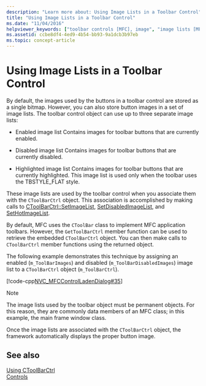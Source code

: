```yaml
---
description: "Learn more about: Using Image Lists in a Toolbar Control"
title: "Using Image Lists in a Toolbar Control"
ms.date: "11/04/2016"
helpviewer_keywords: ["toolbar controls [MFC], image", "image lists [MFC], toolbar controls", "CToolBarCtrl class [MFC], image lists"]
ms.assetid: ccbe8df4-4ed9-4b54-bb93-9a1dcb3b97eb
ms.topic: concept-article
---
```

# Using Image Lists in a Toolbar Control

By default, the images used by the buttons in a toolbar control are stored as a single bitmap. However, you can also store button images in a set of image lists. The toolbar control object can use up to three separate image lists:

- Enabled image list   Contains images for toolbar buttons that are currently enabled.

- Disabled image list   Contains images for toolbar buttons that are currently disabled.

- Highlighted image list   Contains images for toolbar buttons that are currently highlighted. This image list is used only when the toolbar uses the TBSTYLE_FLAT style.

These image lists are used by the toolbar control when you associate them with the `CToolBarCtrl` object. This association is accomplished by making calls to [CToolBarCtrl::SetImageList](../mfc/reference/ctoolbarctrl-class.md#setimagelist), [SetDisabledImageList](../mfc/reference/ctoolbarctrl-class.md#setdisabledimagelist), and [SetHotImageList](../mfc/reference/ctoolbarctrl-class.md#sethotimagelist).

By default, MFC uses the `CToolBar` class to implement MFC application toolbars. However, the `GetToolBarCtrl` member function can be used to retrieve the embedded `CToolBarCtrl` object. You can then make calls to `CToolBarCtrl` member functions using the returned object.

The following example demonstrates this technique by assigning an enabled (`m_ToolBarImages`) and disabled (`m_ToolBarDisabledImages`) image list to a `CToolBarCtrl` object (`m_ToolBarCtrl`).

[!code-cpp[NVC_MFCControlLadenDialog#35](../mfc/codesnippet/cpp/using-image-lists-in-a-toolbar-control_1.cpp)]

> [!NOTE]
> The image lists used by the toolbar object must be permanent objects. For this reason, they are commonly data members of an MFC class; in this example, the main frame window class.

Once the image lists are associated with the `CToolBarCtrl` object, the framework automatically displays the proper button image.

## See also

[Using CToolBarCtrl](../mfc/using-ctoolbarctrl.md)<br/>
[Controls](../mfc/controls-mfc.md)
